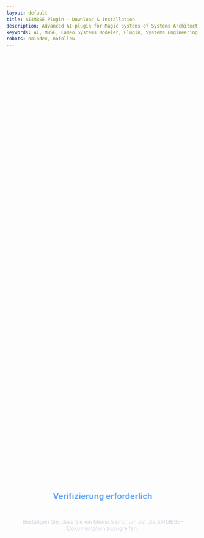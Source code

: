```yaml
---
layout: default
title: AI4MBSE Plugin – Download & Installation
description: Advanced AI plugin for Magic Systems of Systems Architect
keywords: AI, MBSE, Cameo Systems Modeler, Plugin, Systems Engineering
robots: noindex, nofollow
---
```


<div id="turnstile-protection" style="display: flex; flex-direction: column; align-items: center; justify-content: center; min-height: 60vh; text-align: center;">
  <h2 style="color: #60a5fa; margin-bottom: 2rem;">Verifizierung erforderlich</h2>
  <p style="color: #cbd5e1; margin-bottom: 2rem;">Bestätigen Sie, dass Sie ein Mensch sind, um auf die AI4MBSE-Dokumentation zuzugreifen.</p>
  <div class="cf-turnstile"
       data-sitekey="0x4AAAAAABhCvPtIE3gog0lZ"
       data-callback="onAI4MBSETurnstileSuccess"
       data-error-callback="onAI4MBSETurnstileError"
       data-theme="dark"
       data-size="normal">
  </div>
</div>

<main role="main" id="ai4mbse-content" style="display: none;">
  <article class="plugin-documentation">
    <!-- Hero Section -->
    <header class="hero glass-morphism ai4mbse-banner-hero" role="banner">
      <div class="hero-content animate-fade-in">
        <h1 class="ai4mbse-banner-title">AI4MBSE Plugin</h1>
        <p class="ai4mbse-banner-subtitle">
          KI-Integration für Magic Systems of Systems Architect<br>
          <span class="ai4mbse-banner-claim text-gradient">Automatisierung. Intelligenz. Effizienz.</span>
        </p>

        <!-- Navigation Menu -->
        <nav class="hero-navigation" style="margin-top: 2rem;">
          <div class="nav-links">
            <a href="#project-title" class="nav-link">Projekt</a>
            <a href="#features-title" class="nav-link">Funktionen</a>
            <a href="#requirements-title" class="nav-link">Systemanforderungen</a>
            <a href="#download-title" class="nav-link">Download</a>
            <a href="#install-title" class="nav-link">Installation</a>
            <a href="#quickstart-title" class="nav-link">Quick Start</a>
            <a href="#troubleshooting-title" class="nav-link">FAQ</a>
            <a href="#demo-title" class="nav-link">Demo</a>
          </div>
        </nav>
      </div>
    </header>


    <section class="section project-section glass-morphism" aria-labelledby="project-title">
    <div class="container">
        <h2 id="project-title" class="section-title">
        <ai4mbse-icon name="project"></ai4mbse-icon> Projekt
        </h2>
        <div class="content-wrapper">
        <!-- Äußere Flexbox: ganz links die Logos, rechts davon der Text -->
        <div class="project-guide">
            <!-- Kleiner Untercontainer nur für die beiden Logos -->
            <div class="logo-group">
            <img src="hm_logo.svg" alt="HM-Logo" class="project-logo">
            <img src="ecse_logo.jpg" 
                alt="ECSE-Logo" class="project-logo">
            <img src="ai4mbse_logo.png" alt="AI4MBSE-Logo" class="project-logo">
            </div>

            <div class="logo-credits" style="margin-top: 0.5rem; font-size: 0.8em; color: #94a3b8; text-align: center;">
                Logos der Hochschule München und des Experience Centers Systems Engineering verwendet mit freundlicher Genehmigung
            </div>
            <!-- Text bleibt als zweites Flex-Kind -->
            <p class="about-text">
            Das Plugin AI4MBSE wurde im Rahmen des Kurses Systems Engineering Projekt 
            im Masterstudiengang Systems Engineering der Fakultät 4 an der Hochschule München 
            entwickelt. Die Idee und Aufgabenstellung stammt von Prof. Dr. Claudio Zuccaro 
            und verfolgt das Ziel, die automatische Erstellung von Verknüpfungen in einem 
            SysML-Systemmodell durch den Einsatz künstlicher Intelligenz zu unterstützen. 
            Realisiert wurde das Projekt mit freundlicher Unterstützung des Experience Centers 
            Systems Engineering.
            </p>
        </div>
        </div>
    </div>
    </section>

    <!-- GitHub Repository Section -->
    <section class="section github-section glass-morphism" aria-labelledby="github-title">
    <div class="container">
        <h2 id="github-title" class="section-title">
        <ai4mbse-icon name="github"></ai4mbse-icon> GitHub Repository
        </h2>
        <div class="content-wrapper">
        <div class="setup-guide">
            <div class="github-card">
                <div class="github-header">
                    <div class="repo-icon">📂</div>
                    <div class="repo-info">
                        <h3>kingsepp/AI4MBSE</h3>
                        <p>KI-gestütztes Plugin für Magic Systems of Systems Architect</p>
                    </div>
                    <div class="license-badge">MIT</div>
                </div>
                
                <div class="repo-stats">
                    <div class="stat-item">
                        <span class="stat-icon">⭐</span>
                        <span class="stat-label">Open Source</span>
                    </div>
                    <div class="stat-item">
                        <span class="stat-icon">📄</span>
                        <span class="stat-label">MIT Lizenz</span>
                    </div>
                    <div class="stat-item">
                        <span class="stat-icon">🔧</span>
                        <span class="stat-label">Java Plugin</span>
                    </div>
                </div>
                
                <div class="github-actions">
                    <a href="https://github.com/kingsepp/AI4MBSE" target="_blank" rel="noopener" class="cta-button github-link">
                        <span class="github-icon">🔗</span>
                        Repository ansehen
                    </a>
                    <p class="github-note">
                        <small>Vollständiger Quellcode, Dokumentation und Entwicklungshistorie</small>
                    </p>
                </div>
            </div>
        </div>
        </div>
    </div>
    </section>

    <!-- Features Section -->
    <section class="section features-section glass-morphism" aria-labelledby="features-title">
    <div class="container">
        <h2 id="features-title" class="section-title">
        <ai4mbse-icon name="features"></ai4mbse-icon> Funktionen
        </h2>
        <div class="content-wrapper">
        <div class="features-grid">
            <div class="feature-card">
                <h3 class="feature-title">🤖 KI-gestützte Anforderungsallokation</h3>
                <p class="feature-description">
                    Automatische Zuordnung von Systemanforderungen zu passenden Subsystemen 
                    durch Google Gemini AI mit Konfidenzwerten und Begründungen.
                </p>
            </div>
            
            <div class="feature-card">
                <h3 class="feature-title">⚡ Asynchrone Verarbeitung</h3>
                <p class="feature-description">
                    Keine UI-Blockierung während der AI-Analyse. Echtzeitfortschritt 
                    und Abbruchmöglichkeit für große Projektdaten.
                </p>
            </div>
            
            <div class="feature-card">
                <h3 class="feature-title">🔄 Automatische Modellintegration</h3>
                <p class="feature-description">
                    Erstellt automatisch SysML Satisfy-Abhängigkeiten zwischen 
                    Anforderungen und Subsystemen nach Bestätigung.
                </p>
            </div>
            
            <div class="feature-card">
                <h3 class="feature-title">📁 Interaktive Ordnerauswahl</h3>
                <p class="feature-description">
                    Dynamische Navigation durch Projektstrukturen. Unterstützung 
                    für große Projekte mit 1000+ Anforderungen.
                </p>
            </div>
            
            <div class="feature-card">
                <h3 class="feature-title">🔑 Einfache API-Verwaltung</h3>
                <p class="feature-description">
                    Direkte Eingabe des Google Gemini API-Schlüssels im Plugin. 
                    Keine komplizierte Umgebungsvariablen-Konfiguration.
                </p>
            </div>
            
            <div class="feature-card">
                <h3 class="feature-title">📊 Intelligente Bewertung</h3>
                <p class="feature-description">
                    AI liefert Konfidenzwerte und detaillierte Begründungen 
                    für jede Allokationsempfehlung.
                </p>
            </div>
        </div>
        </div>
    </div>
    </section>

    <!-- System Requirements Section -->
    <section class="section requirements-section glass-morphism" aria-labelledby="requirements-title">
    <div class="container">
        <h2 id="requirements-title" class="section-title">
        <ai4mbse-icon name="system"></ai4mbse-icon> Systemanforderungen
        </h2>
        <div class="content-wrapper">
        <div class="requirements-grid">
            <div class="requirement-category">
                <h3 class="category-title">Software</h3>
                <ul class="requirement-list">
                    <li><strong>Magic Systems of Systems Architect:</strong> 2024x oder neuer</li>
                    <li><strong>Cameo Systems Modeler:</strong> 2024x oder neuer</li>
                    <li><strong>Java:</strong> Version 17 oder höher</li>
                    <li><strong>Google Gemini API:</strong> Aktiver API-Schlüssel erforderlich</li>
                </ul>
            </div>
            
            <div class="requirement-category">
                <h3 class="category-title">Betriebssystem</h3>
                <ul class="requirement-list">
                    <li><strong>Windows:</strong> 10 oder 11 (getestet)</li>
                    <li><strong>macOS:</strong> 10.15+ (theoretisch unterstützt)</li>
                    <li><strong>Linux:</strong> Ubuntu 20.04+ (theoretisch unterstützt)</li>
                </ul>
            </div>
            
            <div class="requirement-category">
                <h3 class="category-title">Hardware</h3>
                <ul class="requirement-list">
                    <li><strong>RAM:</strong> Mindestens 4 GB, 8 GB empfohlen</li>
                    <li><strong>Speicher:</strong> 50 MB für Plugin-Installation</li>
                    <li><strong>Internetverbindung:</strong> Für Google Gemini API erforderlich</li>
                </ul>
            </div>
        </div>
        </div>
    </div>
    </section>

    <section class="section download-section glass-morphism ai4mbse-download" aria-labelledby="download-title">
    <div class="container">
        <h2 id="download-title" class="section-title">
        <ai4mbse-icon name="download"></ai4mbse-icon> Download
        </h2>
        <div class="content-wrapper">
            <div class="setup-guide">
                <div class="download-card">
                    <div class="download-header">
                        <h3>AI4MBSE Plugin v1.7</h3>
                        <span class="download-size">~2.5 MB</span>
                    </div>
                    
                    <div class="download-button-container">
                        <a href="AI4MBSE_Plugin.zip" class="cta-button enhanced-download">
                            <span class="download-icon">⬇️</span>
                            Plugin herunterladen
                        </a>
                    </div>
                    
                    <div class="download-note">
                        <small>💡 Vollständiges ZIP-Paket mit allen Installationsdateien</small>
                    </div>
                </div>
            </div>
        </div>
    </div>
    </section>
   


    <!-- Installation Section -->
    <section class="section installation-section glass-morphism" aria-labelledby="install-title">
    <div class="container">
        <h2 id="install-title" class="section-title">
        <ai4mbse-icon name="install"></ai4mbse-icon> Installation
        </h2>
        
        <div class="content-wrapper">
        <div class="setup-guide">
            <div class="callout callout-info" style="margin-bottom: 2rem;">
                <strong>Hinweis:</strong> Das Plugin wurde ausschließlich unter <b>Windows</b> getestet. Die Anleitung und Installationsschritte beziehen sich nur auf Windows-Systeme.
            </div>
            
            <div class="callout callout-warning" style="margin-bottom: 2rem;">
                <strong>API-Schlüssel erforderlich:</strong> Das Plugin benötigt einen kostenlosen Google Gemini API-Schlüssel. 
                <a href="https://ai.google.dev/gemini-api/docs/api-key?hl=de" target="_blank" rel="noopener" class="link-primary">Hier können Sie einen API-Schlüssel erstellen</a>.
                Das Plugin fragt beim ersten Start nach dem Schlüssel.
            </div>
            
            <div class="guide-step">
            <h3 class="step-title">1. ZIP-Paket herunterladen</h3>
            <p>
                Klicken Sie auf den Download-Button und speichern Sie die AI4MBSE_Plugin.zip-Datei lokal auf Ihrem Computer.
            </p>
            </div>
            
            <div class="guide-step">
            <h3 class="step-title">2. ZIP-Paket entpacken</h3>
            <p>Entpacken Sie das ZIP-Paket direkt in das folgende Verzeichnis:</p>
            <pre class="code-block">
    <code>
    C:\Users\YOUR_USERNAME\AppData\Local\.magic.systems.of.systems.architect\2024x\plugins
    </code>
            </pre>
            <p>
                Im Plugins-Ordner sollte anschließend ein AI4MBSE-Ordner mit allen relevanten Dateien enthalten sein.
            </p>
            </div>
        </div>
        </div>
    </div>
    </section>

    <!-- Quick Start Section -->
    <section class="section quickstart-section glass-morphism" aria-labelledby="quickstart-title">
    <div class="container">
        <h2 id="quickstart-title" class="section-title">
        <ai4mbse-icon name="quickstart"></ai4mbse-icon> Quick Start
        </h2>
        <div class="content-wrapper">
        <div class="quickstart-guide">
            <p class="quickstart-intro">
                Nach der Installation können Sie sofort mit der KI-gestützten Anforderungsallokation beginnen:
            </p>
            
            <div class="quickstart-steps">
                <div class="quickstart-step">
                    <div class="step-number">1</div>
                    <div class="step-content">
                        <h4 class="step-title">Plugin starten</h4>
                        <p class="step-description">
                            Öffnen Sie Magic Draw/Cameo und navigieren Sie zu <strong>Tools → Find Subsystem for Requirement (AI4MBSE)</strong>
                        </p>
                    </div>
                </div>
                
                <div class="quickstart-step">
                    <div class="step-number">2</div>
                    <div class="step-content">
                        <h4 class="step-title">API-Schlüssel eingeben</h4>
                        <p class="step-description">
                            Beim ersten Start werden Sie nach Ihrem Google Gemini API-Schlüssel gefragt. 
                            <a href="https://ai.google.dev/gemini-api/docs/api-key?hl=de" target="_blank" rel="noopener">Hier erstellen</a>
                        </p>
                    </div>
                </div>
                
                <div class="quickstart-step">
                    <div class="step-number">3</div>
                    <div class="step-content">
                        <h4 class="step-title">Anforderungsordner auswählen</h4>
                        <p class="step-description">
                            Wählen Sie das Package mit Ihren Systemanforderungen aus der Projektstruktur
                        </p>
                    </div>
                </div>
                
                <div class="quickstart-step">
                    <div class="step-number">4</div>
                    <div class="step-content">
                        <h4 class="step-title">Spezifische Anforderung wählen</h4>
                        <p class="step-description">
                            Selektieren Sie die konkrete Anforderung, die Sie einem Subsystem zuordnen möchten
                        </p>
                    </div>
                </div>
                
                <div class="quickstart-step">
                    <div class="step-number">5</div>
                    <div class="step-content">
                        <h4 class="step-title">Subsystem-Ordner auswählen</h4>
                        <p class="step-description">
                            Wählen Sie das Package mit Ihren verfügbaren Subsystemen
                        </p>
                    </div>
                </div>
                
                <div class="quickstart-step">
                    <div class="step-number">6</div>
                    <div class="step-content">
                        <h4 class="step-title">KI-Empfehlungen prüfen</h4>
                        <p class="step-description">
                            Überprüfen Sie die AI-Vorschläge mit Konfidenzwerten und Begründungen, dann bestätigen Sie die gewünschten Allokationen
                        </p>
                    </div>
                </div>
            </div>
            
            <div class="quickstart-tip">
                <strong>💡 Tipp:</strong> Das Plugin funktioniert am besten mit gut strukturierten SysML-Modellen und klaren Anforderungsbeschreibungen.
            </div>
        </div>
        </div>
    </div>
    </section>

    <!-- Troubleshooting Section -->
    <section class="section troubleshooting-section glass-morphism" aria-labelledby="troubleshooting-title">
    <div class="container">
        <h2 id="troubleshooting-title" class="section-title">
        <ai4mbse-icon name="help"></ai4mbse-icon> Häufige Probleme & Lösungen
        </h2>
        <div class="content-wrapper">
        <div class="faq-container">
            <div class="faq-item">
                <h3 class="faq-question">Plugin erscheint nicht im Tools-Menü</h3>
                <div class="faq-answer">
                    <p><strong>Lösung:</strong></p>
                    <ul>
                        <li>Überprüfen Sie, ob das Plugin korrekt im Plugins-Ordner entpackt wurde</li>
                        <li>Starten Sie Magic Draw/Cameo neu</li>
                        <li>Prüfen Sie die Konsole auf Fehlermeldungen: <em>Help → System Info → Log</em></li>
                    </ul>
                </div>
            </div>
            
            <div class="faq-item">
                <h3 class="faq-question">API-Authentifizierungsfehler</h3>
                <div class="faq-answer">
                    <p><strong>Lösung:</strong></p>
                    <ul>
                        <li>Überprüfen Sie Ihren Google Gemini API-Schlüssel</li>
                        <li>Stellen Sie sicher, dass der API-Schlüssel aktiv und nicht abgelaufen ist</li>
                        <li>Prüfen Sie Ihre Internetverbindung</li>
                        <li>Geben Sie den API-Schlüssel erneut im Plugin-Dialog ein</li>
                    </ul>
                </div>
            </div>
            
            <div class="faq-item">
                <h3 class="faq-question">Plugin reagiert nicht/hängt</h3>
                <div class="faq-answer">
                    <p><strong>Lösung:</strong></p>
                    <ul>
                        <li>Nutzen Sie die Abbruch-Funktion im Plugin-Dialog</li>
                        <li>Bei sehr großen Modellen: Verarbeiten Sie kleinere Anforderungsgruppen</li>
                        <li>Überprüfen Sie die verfügbare RAM (mindestens 4 GB empfohlen)</li>
                    </ul>
                </div>
            </div>
            
            <div class="faq-item">
                <h3 class="faq-question">Keine Subsysteme gefunden</h3>
                <div class="faq-answer">
                    <p><strong>Lösung:</strong></p>
                    <ul>
                        <li>Stellen Sie sicher, dass Ihr Subsystem-Package korrekte SysML-Blöcke enthält</li>
                        <li>Überprüfen Sie die Package-Struktur in Ihrem Modell</li>
                        <li>Verwenden Sie die interaktive Ordnerauswahl zur Navigation</li>
                    </ul>
                </div>
            </div>
            
            <div class="faq-item">
                <h3 class="faq-question">KI-Vorschläge sind ungenau</h3>
                <div class="faq-answer">
                    <p><strong>Lösung:</strong></p>
                    <ul>
                        <li>Verbessern Sie die Beschreibungen Ihrer Anforderungen</li>
                        <li>Verwenden Sie präzise, technische Sprache</li>
                        <li>Achten Sie auf die Konfidenzwerte der KI-Empfehlungen</li>
                        <li>Nutzen Sie die Begründungen der KI zur Nachvollziehbarkeit</li>
                    </ul>
                </div>
            </div>
        </div>
        
        </div>
    </div>
    </section>

    <!-- Demo Section -->
    <section class="section demo-section glass-morphism" aria-labelledby="demo-title">
      <div class="container">
        <h2 id="demo-title" class="section-title">
          <ai4mbse-icon name="video"></ai4mbse-icon> Live Demo
        </h2>
        
        <div class="content-wrapper">
          <div class="demo-guide">
            <p class="demo-intro">Schauen Sie sich die folgende Demo an, um zu sehen, wie das AI4MBSE-Plugin funktioniert:</p>
            
            <div class="video-wrapper" role="complementary">
            <video width="640" height="360" controls>
                <source src="demo.mp4" type="video/mp4">
                Ihr Browser unterstützt das Video-Tag nicht.
            </video>
            </div>
          </div>
        </div>
      </div>
    </section>
  </article>
</main>

<!-- Back to Top Button -->
<button id="backToTop" class="back-to-top" onclick="scrollToTop()" style="display: none;">
  ↑ Nach oben
</button>

<!-- Scripts for fancy hero animation -->
<script src="/assets/js/ai4mbse-hero-animate.js"></script>

<!-- Back to Top Functionality -->
<script>
// Back to Top functionality
window.onscroll = function() {
    var backToTopButton = document.getElementById("backToTop");
    if (document.body.scrollTop > 300 || document.documentElement.scrollTop > 300) {
        backToTopButton.style.display = "block";
    } else {
        backToTopButton.style.display = "none";
    }
};

function scrollToTop() {
    document.body.scrollTop = 0;
    document.documentElement.scrollTop = 0;
}

// Smooth scrolling for navigation links
document.querySelectorAll('.nav-link').forEach(link => {
    link.addEventListener('click', function(e) {
        e.preventDefault();
        const targetId = this.getAttribute('href');
        const targetElement = document.querySelector(targetId);
        if (targetElement) {
            targetElement.scrollIntoView({
                behavior: 'smooth',
                block: 'start'
            });
        }
    });
});
</script>
